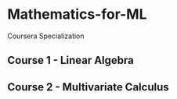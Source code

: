 # Mathematics-for-ML
Coursera Specialization

## Course 1 - Linear Algebra
## Course 2 - Multivariate Calculus
